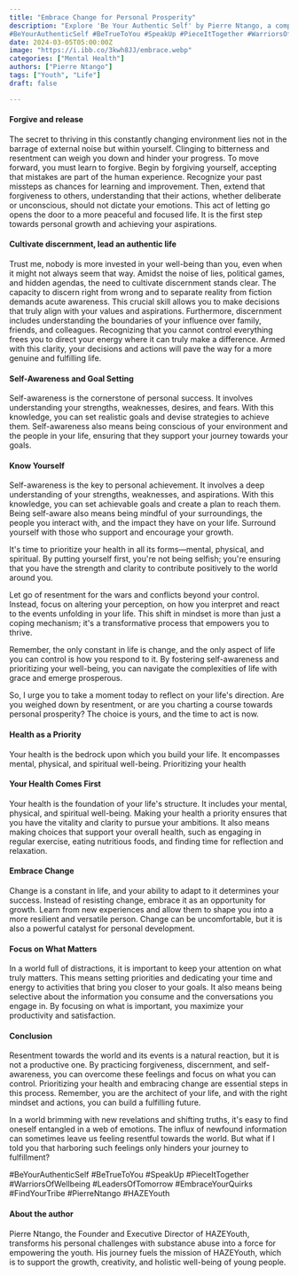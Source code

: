 ```yaml
---
title: "Embrace Change for Personal Prosperity"
description: "Explore 'Be Your Authentic Self' by Pierre Ntango, a compelling guide on embracing individuality, overcoming life's hurdles, and harnessing the power of authenticity. Join the HAZEYouth initiative to foster personal growth and genuine self-expression.
#BeYourAuthenticSelf #BeTrueToYou #SpeakUp #PieceItTogether #WarriorsOfWellbeing #LeadersOfTomorrow #EmbraceYourQuirks #FindYourTribe #PierreNtango #HAZEYouth"
date: 2024-03-05T05:00:00Z
image: "https://i.ibb.co/3kwh8JJ/embrace.webp"
categories: ["Mental Health"]
authors: ["Pierre Ntango"]
tags: ["Youth", "Life"]
draft: false

---
```


#### Forgive and release 
The secret to thriving in this constantly changing environment lies not in the barrage of external noise but within yourself. Clinging to bitterness and resentment can weigh you down and hinder your progress. To move forward, you must learn to forgive. Begin by forgiving yourself, accepting that mistakes are part of the human experience. Recognize your past missteps as chances for learning and improvement. Then, extend that forgiveness to others, understanding that their actions, whether deliberate or unconscious, should not dictate your emotions. This act of letting go opens the door to a more peaceful and focused life.  It is the first step towards personal growth and achieving your aspirations.

#### Cultivate discernment, lead an authentic life
Trust me, nobody is more invested in your well-being than you, even when it might not always seem that way. Amidst the noise of lies, political games, and hidden agendas, the need to cultivate discernment stands clear. The capacity to discern right from wrong and to separate reality from fiction demands acute awareness. This crucial skill allows you to make decisions that truly align with your values and aspirations. Furthermore, discernment includes understanding the boundaries of your influence over family, friends, and colleagues. Recognizing that you cannot control everything frees you to direct your energy where it can truly make a difference. Armed with this clarity, your decisions and actions will pave the way for a more genuine and fulfilling life.

#### Self-Awareness and Goal Setting
Self-awareness is the cornerstone of personal success. It involves understanding your strengths, weaknesses, desires, and fears. With this knowledge, you can set realistic goals and devise strategies to achieve them. Self-awareness also means being conscious of your environment and the people in your life, ensuring that they support your journey towards your goals.

#### Know Yourself
Self-awareness is the key to personal achievement. It involves a deep understanding of your strengths, weaknesses, and aspirations. With this knowledge, you can set achievable goals and create a plan to reach them. Being self-aware also means being mindful of your surroundings, the people you interact with, and the impact they have on your life. Surround yourself with those who support and encourage your growth.


It's time to prioritize your health in all its forms—mental, physical, and spiritual. By putting yourself first, you're not being selfish; you're ensuring that you have the strength and clarity to contribute positively to the world around you.

Let go of resentment for the wars and conflicts beyond your control. Instead, focus on altering your perception, on how you interpret and react to the events unfolding in your life. This shift in mindset is more than just a coping mechanism; it's a transformative process that empowers you to thrive.

Remember, the only constant in life is change, and the only aspect of life you can control is how you respond to it. By fostering self-awareness and prioritizing your well-being, you can navigate the complexities of life with grace and emerge prosperous.

So, I urge you to take a moment today to reflect on your life's direction. Are you weighed down by resentment, or are you charting a course towards personal prosperity? The choice is yours, and the time to act is now.


#### Health as a Priority
Your health is the bedrock upon which you build your life. It encompasses mental, physical, and spiritual well-being. Prioritizing your health


#### Your Health Comes First
Your health is the foundation of your life's structure. It includes your mental, physical, and spiritual well-being. Making your health a priority ensures that you have the vitality and clarity to pursue your ambitions. It also means making choices that support your overall health, such as engaging in regular exercise, eating nutritious foods, and finding time for reflection and relaxation.

#### Embrace Change
Change is a constant in life, and your ability to adapt to it determines your success. Instead of resisting change, embrace it as an opportunity for growth. Learn from new experiences and allow them to shape you into a more resilient and versatile person. Change can be uncomfortable, but it is also a powerful catalyst for personal development.

#### Focus on What Matters
In a world full of distractions, it is important to keep your attention on what truly matters. This means setting priorities and dedicating your time and energy to activities that bring you closer to your goals. It also means being selective about the information you consume and the conversations you engage in. By focusing on what is important, you maximize your productivity and satisfaction.

#### Conclusion
Resentment towards the world and its events is a natural reaction, but it is not a productive one. By practicing forgiveness, discernment, and self-awareness, you can overcome these feelings and focus on what you can control. Prioritizing your health and embracing change are essential steps in this process. Remember, you are the architect of your life, and with the right mindset and actions, you can build a fulfilling future.

In a world brimming with new revelations and shifting truths, it's easy to find oneself entangled in a web of emotions. The influx of newfound information can sometimes leave us feeling resentful towards the world. But what if I told you that harboring such feelings only hinders your journey to fulfillment?

#BeYourAuthenticSelf #BeTrueToYou #SpeakUp #PieceItTogether #WarriorsOfWellbeing #LeadersOfTomorrow #EmbraceYourQuirks #FindYourTribe #PierreNtango #HAZEYouth

#### About the author
Pierre Ntango, the Founder and Executive Director of HAZEYouth, transforms his personal challenges with substance abuse into a force for empowering the youth. His journey fuels the mission of HAZEYouth, which is to support the growth, creativity, and holistic well-being of young people.